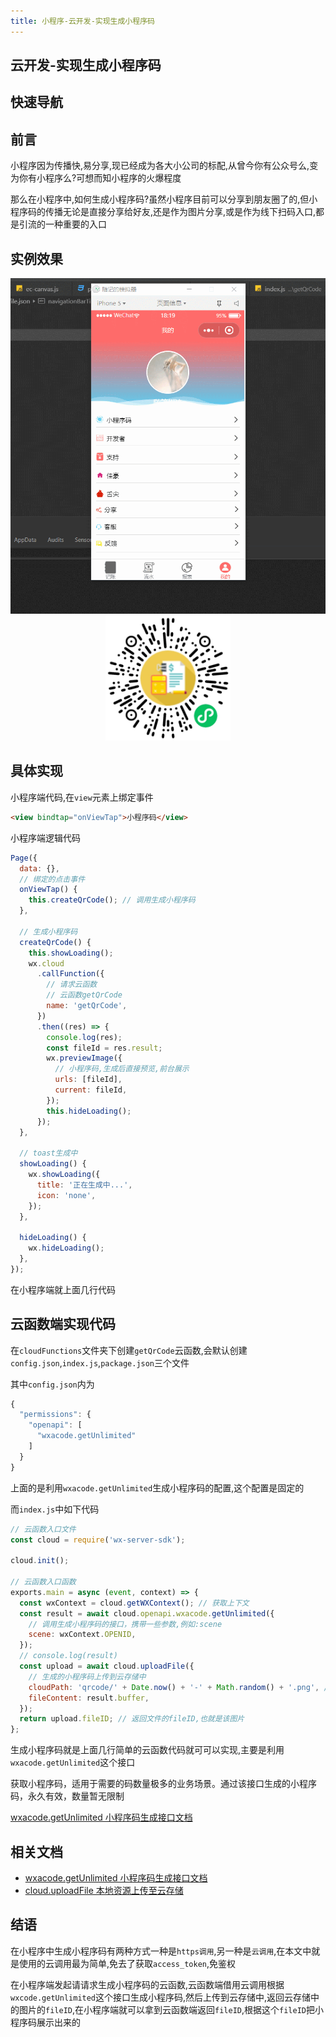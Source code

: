```yaml
---
title: 小程序-云开发-实现生成小程序码
---
```


## 云开发-实现生成小程序码

## 快速导航

<TOC />

## 前言

小程序因为传播快,易分享,现已经成为各大小公司的标配,从曾今你有公众号么,变为你有小程序么?可想而知小程序的火爆程度

那么在小程序中,如何生成小程序码?虽然小程序目前可以分享到朋友圈了的,但小程序码的传播无论是直接分享给好友,还是作为图片分享,或是作为线下扫码入口,都是引流的一种重要的入口

## 实例效果

<div align="center">
 <img class="medium-zoom lazy" loading="lazy" src="../images/cloud-create-small-code/01-demo.gif" alt="小程序-云开发" />
<img class="medium-zoom lazy" loading="lazy" width="200" height="200" src="../images/cloud-create-small-code/min-code.png" alt="" />
</div>

## 具体实现

小程序端代码,在`view`元素上绑定事件

```html
<view bindtap="onViewTap">小程序码</view>
```

小程序端逻辑代码

```js
Page({
  data: {},
  // 绑定的点击事件
  onViewTap() {
    this.createQrCode(); // 调用生成小程序码
  },

  // 生成小程序码
  createQrCode() {
    this.showLoading();
    wx.cloud
      .callFunction({
        // 请求云函数
        // 云函数getQrCode
        name: 'getQrCode',
      })
      .then((res) => {
        console.log(res);
        const fileId = res.result;
        wx.previewImage({
          // 小程序码,生成后直接预览,前台展示
          urls: [fileId],
          current: fileId,
        });
        this.hideLoading();
      });
  },

  // toast生成中
  showLoading() {
    wx.showLoading({
      title: '正在生成中...',
      icon: 'none',
    });
  },

  hideLoading() {
    wx.hideLoading();
  },
});
```

在小程序端就上面几行代码

## 云函数端实现代码

在`cloudFunctions`文件夹下创建`getQrCode`云函数,会默认创建`config.json`,`index.js`,`package.json`三个文件

其中`config.json`内为

```js
{
  "permissions": {
    "openapi": [
      "wxacode.getUnlimited"
    ]
  }
}
```

上面的是利用`wxacode.getUnlimited`生成小程序码的配置,这个配置是固定的

而`index.js`中如下代码

```js
// 云函数入口文件
const cloud = require('wx-server-sdk');

cloud.init();

// 云函数入口函数
exports.main = async (event, context) => {
  const wxContext = cloud.getWXContext(); // 获取上下文
  const result = await cloud.openapi.wxacode.getUnlimited({
    // 调用生成小程序码的接口，携带一些参数,例如:scene
    scene: wxContext.OPENID,
  });
  // console.log(result)
  const upload = await cloud.uploadFile({
    // 生成的小程序码上传到云存储中
    cloudPath: 'qrcode/' + Date.now() + '-' + Math.random() + '.png', // 生成的小程序码存储到云存储当中去，路径
    fileContent: result.buffer,
  });
  return upload.fileID; // 返回文件的fileID,也就是该图片
};
```

生成小程序码就是上面几行简单的云函数代码就可可以实现,主要是利用`wxacode.getUnlimited`这个接口

获取小程序码，适用于需要的码数量极多的业务场景。通过该接口生成的小程序码，永久有效，数量暂无限制

[wxacode.getUnlimited 小程序码生成接口文档](https://developers.weixin.qq.com/miniprogram/dev/api-backend/open-api/qr-code/wxacode.getUnlimited.html)

## 相关文档

- [wxacode.getUnlimited 小程序码生成接口文档](https://developers.weixin.qq.com/miniprogram/dev/api-backend/open-api/qr-code/wxacode.getUnlimited.html)
- [cloud.uploadFile 本地资源上传至云存储](https://developers.weixin.qq.com/miniprogram/dev/wxcloud/reference-sdk-api/storage/uploadFile/server.uploadFile.html)

## 结语

在小程序中生成小程序码有两种方式一种是`https调用`,另一种是`云调用`,在本文中就是使用的云调用最为简单,免去了获取`access_token`,免鉴权

在小程序端发起请请求生成小程序码的云函数,云函数端借用云调用根据`wxcode.getUnlimited`这个接口生成小程序码,然后上传到云存储中,返回云存储中的图片的`fileID`,在小程序端就可以拿到云函数端返回`fileID`,根据这个`fileID`把小程序码展示出来的

<footer-FooterLink :isShareLink="true" :isDaShang="true" />
<footer-FeedBack />